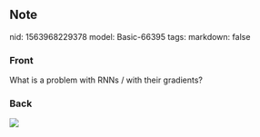 ## Note
nid: 1563968229378
model: Basic-66395
tags: 
markdown: false

### Front
What is a problem with RNNs / with their gradients?

### Back
<img src="Screenshot 2019-07-24 at 13.39.04.png"><div>
</div>
